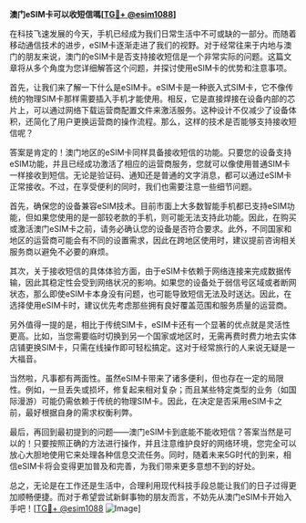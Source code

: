 **澳门eSIM卡可以收短信嗎[[TG💪+ @esim1088](https://t.me/s/esim1088)]**

在科技飞速发展的今天，手机已经成为我们日常生活中不可或缺的一部分。而随着移动通信技术的进步，eSIM卡逐渐走进了我们的视野。对于经常往来于内地与澳门的朋友来说，澳门的eSIM卡是否支持接收短信是一个非常实际的问题。这篇文章将从多个角度为您详细解答这个问题，并探讨使用eSIM卡的优势和注意事项。

首先，让我们来了解一下什么是eSIM卡。eSIM卡是一种嵌入式SIM卡，它不像传统的物理SIM卡那样需要插入手机才能使用。相反，它是直接焊接在设备内部的芯片上，可以通过网络下载运营商配置文件来激活服务。这种设计不仅减少了设备体积，还简化了用户更换运营商的操作流程。那么，这样的技术是否能够支持接收短信呢？

答案是肯定的！澳门地区的eSIM卡同样具备接收短信的功能。只要您的设备支持eSIM功能，并且已经成功激活了相应的运营商服务，您就可以像使用普通SIM卡一样接收到短信。无论是验证码、通知还是普通的文字消息，都可以通过eSIM卡正常接收。不过，在享受便利的同时，我们也需要注意一些细节问题。

首先，确保您的设备兼容eSIM技术。目前市面上大多数智能手机都已支持eSIM功能，但如果您使用的是一部较老款的手机，则可能无法支持此功能。因此，在购买或激活澳门eSIM卡之前，请务必确认您的设备是否符合要求。此外，不同国家和地区的运营商可能会有不同的设置需求，因此在跨地区使用时，建议提前咨询相关服务商以避免不必要的麻烦。

其次，关于接收短信的具体体验方面，由于eSIM卡依赖于网络连接来完成数据传输，因此其稳定性会受到网络状况的影响。如果您的设备处于弱信号区域或者断网状态，那么即使eSIM卡本身没有问题，也可能导致短信无法及时送达。因此，在选择使用eSIM卡时，建议优先考虑那些拥有良好覆盖范围和服务质量的运营商。

另外值得一提的是，相比于传统SIM卡，eSIM卡还有一个显著的优点就是灵活性更高。比如，当您需要临时切换到另一个国家或地区时，无需再费时费力地去实体店铺更换SIM卡，只需在线操作即可轻松搞定。这对于经常旅行的人来说无疑是一大福音。

当然啦，凡事都有两面性。虽然eSIM卡带来了诸多便利，但也存在一定的局限性。例如，一旦丢失或损坏，修复起来相对复杂；而且某些特定类型的业务（如国际漫游）可能仍需依赖于传统的物理SIM卡。因此，在决定是否采用eSIM卡之前，最好根据自身的需求权衡利弊。

最后，再回到最初提到的问题——澳门eSIM卡到底能不能收短信？答案当然是可以的！只要按照正确的方法进行操作，并且注意维护良好的网络环境，您完全可以放心大胆地使用它来处理各种信息交流任务。同时，随着未来5G时代的到来，相信eSIM卡将会变得更加普及和完善，为我们带来更多意想不到的好处。

总之，无论是在工作还是生活中，合理利用现代科技手段总能让我们的日子过得更加顺畅便捷。而对于希望尝试新鲜事物的朋友而言，不妨先从澳门eSIM卡开始入手吧！[[TG💪+ @esim1088](https://t.me/s/esim1088) ![Image](https://i.postimg.cc/4NQfJmqS/Snipaste-2025-05-13-00-14-12.png)]